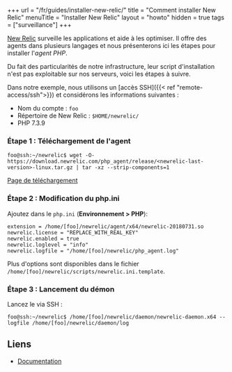 +++
url = "/fr/guides/installer-new-relic/"
title = "Comment installer New Relic"
menuTitle = "Installer New Relic"
layout = "howto"
hidden = true
tags = ["surveillance"]
+++

[New Relic](https://newrelic.com/products/application-monitoring) surveille les applications et aide à les optimiser. Il offre des agents dans plusieurs langages et nous présenterons ici les étapes pour installer l'_agent PHP_.

Du fait des particularités de notre infrastructure, leur script d'installation n'est pas exploitable sur nos serveurs, voici les étapes à suivre.

Dans notre exemple, nous utilisons un [accès SSH]({{< ref "remote-access/ssh">}}) et considérons les informations suivantes :

- Nom du compte : `foo`
- Répertoire de New Relic : `$HOME/newrelic/`
- PHP 7.3.9

### Étape 1 : Téléchargement de l'agent

```
foo@ssh:~/newrelic$ wget -O- https://download.newrelic.com/php_agent/release/<newrelic-last-version>-linux.tar.gz | tar -xz --strip-components=1
```

[Page de téléchargement](https://download.newrelic.com/php_agent/release/)


### Étape 2 : Modification du php.ini

Ajoutez dans le `php.ini` (**Environnement > PHP**):

```
extension = /home/[foo]/newrelic/agent/x64/newrelic-20180731.so
newrelic.license = "REPLACE_WITH_REAL_KEY"
newrelic.enabled = true
newrelic.loglevel = "info"
newrelic.logfile = "/home/[foo]/newrelic/php_agent.log"
```

Plus d'options sont disponibles dans le fichier `/home/[foo]/newrelic/scripts/newrelic.ini.template`.

### Étape 3 : Lancement du démon

Lancez le via SSH :

```
foo@ssh:~/newrelic$ /home/[foo]/newrelic/daemon/newrelic-daemon.x64 --logfile /home/[foo]/newrelic/daemon/log
```

## Liens

- [Documentation](https://docs.newrelic.com/docs/agents/manage-apm-agents)
